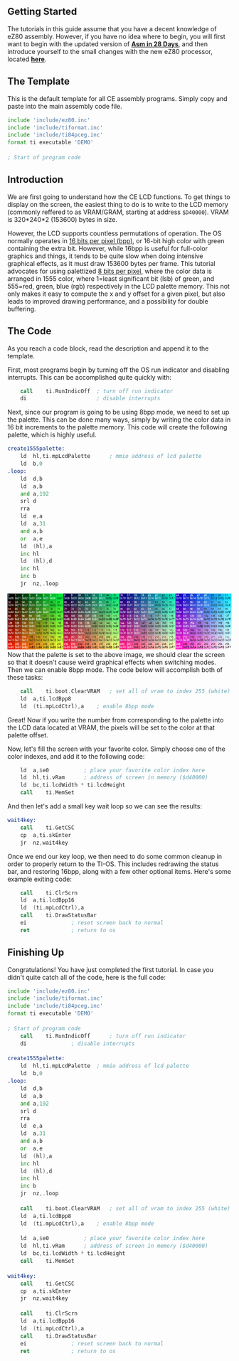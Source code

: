 
## Getting Started

The tutorials in this guide assume that you have a decent knowledge of eZ80 assembly.
However, if you have no idea where to begin, you will first want to begin with the updated version of [**Asm in 28 Days**](http://media.taricorp.net/83pa28d/lesson/toc.html#lessons), and then introduce yourself to the small changes with the new eZ80 processor, located [**here**](../appendix/eZ80-differences.md).

## The Template

This is the default template for all CE assembly programs.
Simply copy and paste into the main assembly code file.

```asm
include 'include/ez80.inc'
include 'include/tiformat.inc'
include 'include/ti84pceg.inc'
format ti executable 'DEMO'

; Start of program code
```

## Introduction

We are first going to understand how the CE LCD functions.
To get things to display on the screen, the easiest thing to do is to write to the LCD memory (commonly reffered to as VRAM/GRAM, starting at address `$D40000`).
VRAM is 320\*240\*2 (153600) bytes in size.

However, the LCD supports countless permutations of operation.
The OS normally operates in [16 bits per pixel (bpp)](https://en.wikipedia.org/wiki/High_color), or 16-bit high color with green containing the extra bit.
However, while 16bpp is useful for full-color graphics and things, it tends to be quite slow when doing intensive graphical effects, as it must draw 153600 bytes per frame.
This tutorial advocates for using palettized [8 bits per pixel](https://en.wikipedia.org/wiki/8-bit_color), where the color data is arranged in 1555 color, where 1=least significant bit (lsb) of green, and 555=red, green, blue (rgb) respectively in the LCD palette memory.
This not only makes it easy to compute the x and y offset for a given pixel, but also leads to improved drawing performance, and a possibility for double buffering.

## The Code

As you reach a code block, read the description and append it to the template.

First, most programs begin by turning off the OS run indicator and disabling interrupts. This can be accomplished quite quickly with:

```asm
	call	ti.RunIndicOff	; turn off run indicator
	di						; disable interrupts
```

Next, since our program is going to be using 8bpp mode, we need to set up the palette. This can be done many ways, simply by writing the color data in 16 bit increments to the palette memory. This code will create the following palette, which is highly useful.

```asm
create1555palette:
	ld	hl,ti.mpLcdPalette		; mmio address of lcd palette
	ld	b,0
.loop:
	ld	d,b
	ld	a,b
	and	a,192
	srl	d
	rra
	ld	e,a
	ld	a,31
	and	a,b
	or	a,e
	ld	(hl),a
	inc	hl
	ld	(hl),d
	inc	hl
	inc	b
	jr	nz,.loop
```

![1555 Palette](../appendix/rgbhlpalette.png "Special thanks to Shaun 'Merthsoft' McFall for generating this image")
Now that the palette is set to the above image, we should clear the screen so that it doesn't cause weird graphical effects when switching modes.
Then we can enable 8bpp mode.
The code below will accomplish both of these tasks:

```asm
	call	ti.boot.ClearVRAM	; set all of vram to index 255 (white)
	ld	a,ti.lcdBpp8
	ld	(ti.mpLcdCtrl),a	; enable 8bpp mode
```

Great!
Now if you write the number from corresponding to the palette into the LCD data located at VRAM, the pixels will be set to the color at that palette offset.

Now, let's fill the screen with your favorite color.
Simply choose one of the color indexes, and add it to the following code:

```asm
	ld	a,$e0			; place your favorite color index here
	ld	hl,ti.vRam		; address of screen in memory ($d40000)
	ld	bc,ti.lcdWidth * ti.lcdHeight
	call	ti.MemSet
```

And then let's add a small key wait loop so we can see the results:

```asm
wait4key:
	call	ti.GetCSC
	cp	a,ti.skEnter
	jr	nz,wait4key
```

Once we end our key loop, we then need to do some common cleanup in order to properly return to the TI-OS.
This includes redrawing the status bar, and restoring 16bpp, along with a few other optional items.
Here's some example exiting code:

```asm
	call	ti.ClrScrn
	ld	a,ti.lcdBpp16
	ld	(ti.mpLcdCtrl),a
	call	ti.DrawStatusBar
	ei				; reset screen back to normal
	ret				; return to os
```

## Finishing Up

Congratulations! You have just completed the first tutorial.
In case you didn't quite catch all of the code, here is the full code:

```asm
include 'include/ez80.inc'
include 'include/tiformat.inc'
include 'include/ti84pceg.inc'
format ti executable 'DEMO'

; Start of program code
	call	ti.RunIndicOff		; turn off run indicator
	di				; disable interrupts

create1555palette:
	ld	hl,ti.mpLcdPalette	; mmio address of lcd palette
	ld	b,0
.loop:
	ld	d,b
	ld	a,b
	and	a,192
	srl	d
	rra
	ld	e,a
	ld	a,31
	and	a,b
	or	a,e
	ld	(hl),a
	inc	hl
	ld	(hl),d
	inc	hl
	inc	b
	jr	nz,.loop

	call	ti.boot.ClearVRAM	; set all of vram to index 255 (white)
	ld	a,ti.lcdBpp8
	ld	(ti.mpLcdCtrl),a	; enable 8bpp mode

	ld	a,$e0			; place your favorite color index here
	ld	hl,ti.vRam		; address of screen in memory ($d40000)
	ld	bc,ti.lcdWidth * ti.lcdHeight
	call	ti.MemSet

wait4key:
	call	ti.GetCSC
	cp	a,ti.skEnter
	jr	nz,wait4key

	call	ti.ClrScrn
	ld	a,ti.lcdBpp16
	ld	(ti.mpLcdCtrl),a
	call	ti.DrawStatusBar
	ei				; reset screen back to normal
	ret				; return to os
```
